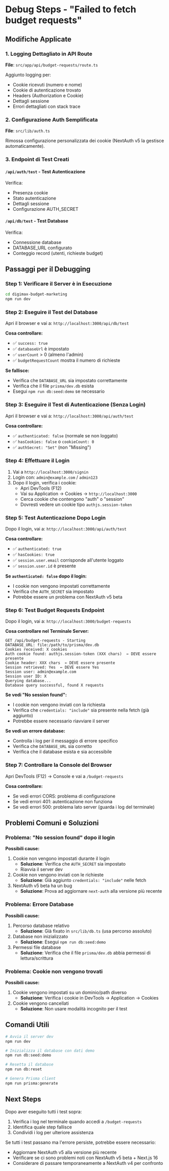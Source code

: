 # Debug Steps - "Failed to fetch budget requests"

## Modifiche Applicate

### 1. Logging Dettagliato in API Route
**File**: `src/app/api/budget-requests/route.ts`

Aggiunto logging per:
- Cookie ricevuti (numero e nome)
- Cookie di autenticazione trovato
- Headers (Authorization e Cookie)
- Dettagli sessione
- Errori dettagliati con stack trace

### 2. Configurazione Auth Semplificata
**File**: `src/lib/auth.ts`

Rimossa configurazione personalizzata dei cookie (NextAuth v5 la gestisce automaticamente).

### 3. Endpoint di Test Creati

#### `/api/auth/test` - Test Autenticazione
Verifica:
- Presenza cookie
- Stato autenticazione
- Dettagli sessione
- Configurazione AUTH_SECRET

#### `/api/db/test` - Test Database
Verifica:
- Connessione database
- DATABASE_URL configurato
- Conteggio record (utenti, richieste budget)

## Passaggi per il Debugging

### Step 1: Verificare il Server è in Esecuzione
```bash
cd digimax-budget-marketing
npm run dev
```

### Step 2: Eseguire il Test del Database
Apri il browser e vai a: `http://localhost:3000/api/db/test`

**Cosa controllare:**
- ✅ `success: true`
- ✅ `databaseUrl` è impostato
- ✅ `userCount` > 0 (almeno l'admin)
- ✅ `budgetRequestCount` mostra il numero di richieste

**Se fallisce:**
- Verifica che `DATABASE_URL` sia impostato correttamente
- Verifica che il file `prisma/dev.db` esista
- Esegui `npm run db:seed:demo` se necessario

### Step 3: Eseguire il Test di Autenticazione (Senza Login)
Apri il browser e vai a: `http://localhost:3000/api/auth/test`

**Cosa controllare:**
- ✅ `authenticated: false` (normale se non loggato)
- ✅ `hasCookies: false` o `cookieCount: 0`
- ✅ `authSecret: "Set"` (non "Missing")

### Step 4: Effettuare il Login
1. Vai a `http://localhost:3000/signin`
2. Login con: `admin@example.com` / `admin123`
3. Dopo il login, verifica i cookie:
   - Apri DevTools (F12)
   - Vai su Application → Cookies → `http://localhost:3000`
   - Cerca cookie che contengono "auth" o "session"
   - Dovresti vedere un cookie tipo `authjs.session-token`

### Step 5: Test Autenticazione Dopo Login
Dopo il login, vai a: `http://localhost:3000/api/auth/test`

**Cosa controllare:**
- ✅ `authenticated: true`
- ✅ `hasCookies: true`
- ✅ `session.user.email` corrisponde all'utente loggato
- ✅ `session.user.id` è presente

**Se `authenticated: false` dopo il login:**
- I cookie non vengono impostati correttamente
- Verifica che `AUTH_SECRET` sia impostato
- Potrebbe essere un problema con NextAuth v5 beta

### Step 6: Test Budget Requests Endpoint
Dopo il login, vai a: `http://localhost:3000/budget-requests`

**Cosa controllare nel Terminale Server:**
```
GET /api/budget-requests - Starting
DATABASE_URL: file:/path/to/prisma/dev.db
Cookies received: X cookies
Auth cookie found: authjs.session-token (XXX chars)  ← DEVE essere presente
Cookie header: XXX chars  ← DEVE essere presente
Session retrieved: Yes  ← DEVE essere Yes
Session user: admin@example.com
Session user ID: X
Querying database...
Database query successful, found X requests
```

**Se vedi "No session found":**
- I cookie non vengono inviati con la richiesta
- Verifica che `credentials: "include"` sia presente nella fetch (già aggiunto)
- Potrebbe essere necessario riavviare il server

**Se vedi un errore database:**
- Controlla i log per il messaggio di errore specifico
- Verifica che `DATABASE_URL` sia corretto
- Verifica che il database esista e sia accessibile

### Step 7: Controllare la Console del Browser
Apri DevTools (F12) → Console e vai a `/budget-requests`

**Cosa controllare:**
- Se vedi errori CORS: problema di configurazione
- Se vedi errori 401: autenticazione non funziona
- Se vedi errori 500: problema lato server (guarda i log del terminale)

## Problemi Comuni e Soluzioni

### Problema: "No session found" dopo il login
**Possibili cause:**
1. Cookie non vengono impostati durante il login
   - **Soluzione**: Verifica che `AUTH_SECRET` sia impostato
   - Riavvia il server dev
2. Cookie non vengono inviati con le richieste
   - **Soluzione**: Già aggiunto `credentials: "include"` nelle fetch
3. NextAuth v5 beta ha un bug
   - **Soluzione**: Prova ad aggiornare `next-auth` alla versione più recente

### Problema: Errore Database
**Possibili cause:**
1. Percorso database relativo
   - **Soluzione**: Già fixato in `src/lib/db.ts` (usa percorso assoluto)
2. Database non inizializzato
   - **Soluzione**: Esegui `npm run db:seed:demo`
3. Permessi file database
   - **Soluzione**: Verifica che il file `prisma/dev.db` abbia permessi di lettura/scrittura

### Problema: Cookie non vengono trovati
**Possibili cause:**
1. Cookie vengono impostati su un dominio/path diverso
   - **Soluzione**: Verifica i cookie in DevTools → Application → Cookies
2. Cookie vengono cancellati
   - **Soluzione**: Non usare modalità incognito per il test

## Comandi Utili

```bash
# Avvia il server dev
npm run dev

# Inizializza il database con dati demo
npm run db:seed:demo

# Resetta il database
npm run db:reset

# Genera Prisma client
npm run prisma:generate
```

## Next Steps

Dopo aver eseguito tutti i test sopra:
1. Verifica i log nel terminale quando accedi a `/budget-requests`
2. Identifica quale step fallisce
3. Condividi i log per ulteriore assistenza

Se tutti i test passano ma l'errore persiste, potrebbe essere necessario:
- Aggiornare NextAuth v5 alla versione più recente
- Verificare se ci sono problemi noti con NextAuth v5 beta + Next.js 16
- Considerare di passare temporaneamente a NextAuth v4 per confronto

